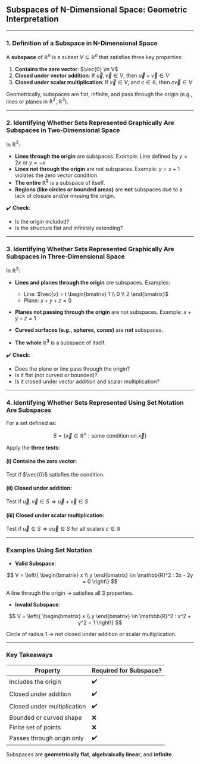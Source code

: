 ## **Subspaces of N-Dimensional Space: Geometric Interpretation**

---

### **1. Definition of a Subspace in N-Dimensional Space**

A **subspace** of $`\mathbb{R}^n`$ is a subset $`V \subseteq \mathbb{R}^n`$ that satisfies three key properties:

1. **Contains the zero vector**: $`\vec{0} \in V`$
2. **Closed under vector addition**: If $`\vec{u}, \vec{v} \in V`$, then $`\vec{u} + \vec{v} \in V`$
3. **Closed under scalar multiplication**: If $`\vec{v} \in V`$, and $`c \in \mathbb{R}`$, then $`c\vec{v} \in V`$

Geometrically, subspaces are flat, infinite, and pass through the origin (e.g., lines or planes in $`\mathbb{R}^2`$, $`\mathbb{R}^3`$).

---

### **2. Identifying Whether Sets Represented Graphically Are Subspaces in Two-Dimensional Space**

In $`\mathbb{R}^2`$:

* **Lines through the origin** are subspaces.
  Example: Line defined by $`y = 2x`$ or $`y = -x`$
* **Lines not through the origin** are not subspaces.
  Example: $`y = x + 1`$ violates the zero vector condition.
* **The entire $`\mathbb{R}^2`$** is a subspace of itself.
* **Regions (like circles or bounded areas)** are **not** subspaces due to a lack of closure and/or missing the origin.

✔️ **Check**:

* Is the origin included?
* Is the structure flat and infinitely extending?

---

### **3. Identifying Whether Sets Represented Graphically Are Subspaces in Three-Dimensional Space**

In $`\mathbb{R}^3`$:

* **Lines and planes through the origin** are subspaces.
  Examples:

  * Line: $`\vec{v} = t \begin{bmatrix} 1 \\ 0 \\ 2 \end{bmatrix}`$
  * Plane: $`x + y + z = 0`$
* **Planes not passing through the origin** are not subspaces.
  Example: $`x + y + z = 1`$
* **Curved surfaces (e.g., spheres, cones)** are **not** subspaces.
* **The whole $`\mathbb{R}^3`$** is a subspace of itself.

✔️ **Check**:

* Does the plane or line pass through the origin?
* Is it flat (not curved or bounded)?
* Is it closed under vector addition and scalar multiplication?

---

### **4. Identifying Whether Sets Represented Using Set Notation Are Subspaces**

For a set defined as:

$$
S = \{ \vec{x} \in \mathbb{R}^n : \text{some condition on } \vec{x} \}
$$

Apply the **three tests**:

#### **(i) Contains the zero vector**:

Test if $`\vec{0}`$ satisfies the condition.

#### **(ii) Closed under addition**:

Test if $`\vec{u}, \vec{v} \in S \Rightarrow \vec{u} + \vec{v} \in S`$

#### **(iii) Closed under scalar multiplication**:

Test if $`\vec{u} \in S \Rightarrow c \vec{u} \in S`$ for all scalars $`c \in \mathbb{R}`$

---

### **Examples Using Set Notation**

* **Valid Subspace**:

$$
V = \left\{ \begin{bmatrix} x \\ y \end{bmatrix} \in \mathbb{R}^2 : 3x - 2y = 0 \right\}
$$

  A line through the origin → satisfies all 3 properties.

* **Invalid Subspace**:

$$
V = \left\{ \begin{bmatrix} x \\ y \end{bmatrix} \in \mathbb{R}^2 : x^2 + y^2 = 1 \right\}
$$

  Circle of radius 1 → not closed under addition or scalar multiplication.

---

### **Key Takeaways**

| Property                    | Required for Subspace? |
| --------------------------- | ---------------------- |
| Includes the origin         | ✔️                     |
| Closed under addition       | ✔️                     |
| Closed under multiplication | ✔️                     |
| Bounded or curved shape     | ❌                      |
| Finite set of points        | ❌                      |
| Passes through origin only  | ✔️                     |

Subspaces are **geometrically flat**, **algebraically linear**, and **infinite**.
